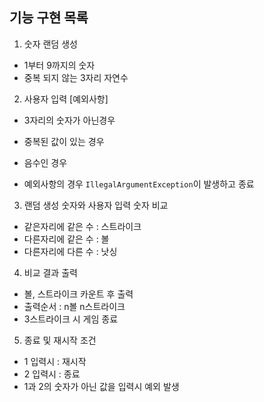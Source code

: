 ## 기능 구현 목록
1. 숫자 랜덤 생성
- 1부터 9까지의 숫자
- 중복 되지 않는 3자리 자연수

2. 사용자 입력 [예외사항]
-  3자리의 숫자가 아닌경우
-  중복된 값이 있는 경우
-  음수인 경우

- 예외사항의 경우 `IllegalArgumentException`이 발생하고 종료

3. 랜덤 생성 숫자와 사용자 입력 숫자 비교
- 같은자리에 같은 수 : 스트라이크
- 다른자리에 같은 수 : 볼
- 다른자리에 다른 수 : 낫싱

4. 비교 결과 출력
- 볼, 스트라이크 카운트 후 출력
- 출력순서 : n볼 n스트라이크
- 3스트라이크 시 게임 종료

5. 종료 및 재시작 조건
- 1 입력시 : 재시작
- 2 입력시 : 종료
- 1과 2의 숫자가 아닌 값을 입력시 예외 발생
